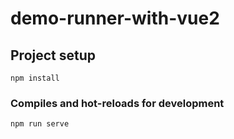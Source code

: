 # demo-runner-with-vue2

## Project setup
```
npm install
```

### Compiles and hot-reloads for development
```
npm run serve
```

